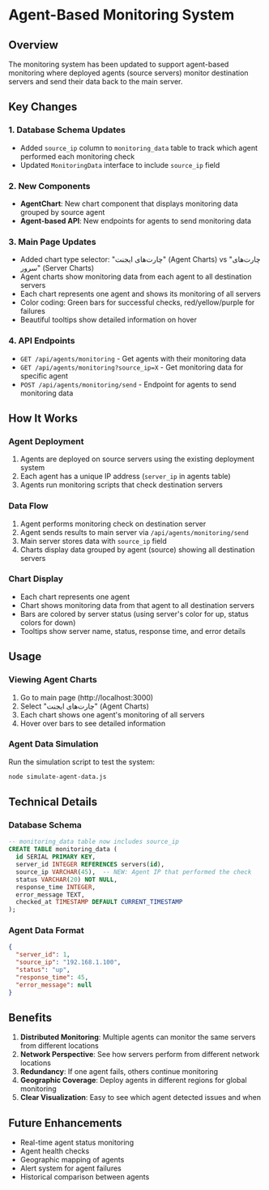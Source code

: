 # Agent-Based Monitoring System

## Overview

The monitoring system has been updated to support agent-based monitoring where deployed agents (source servers) monitor destination servers and send their data back to the main server.

## Key Changes

### 1. Database Schema Updates

- Added `source_ip` column to `monitoring_data` table to track which agent performed each monitoring check
- Updated `MonitoringData` interface to include `source_ip` field

### 2. New Components

- **AgentChart**: New chart component that displays monitoring data grouped by source agent
- **Agent-based API**: New endpoints for agents to send monitoring data

### 3. Main Page Updates

- Added chart type selector: "چارت‌های ایجنت" (Agent Charts) vs "چارت‌های سرور" (Server Charts)
- Agent charts show monitoring data from each agent to all destination servers
- Each chart represents one agent and shows its monitoring of all servers
- Color coding: Green bars for successful checks, red/yellow/purple for failures
- Beautiful tooltips show detailed information on hover

### 4. API Endpoints

- `GET /api/agents/monitoring` - Get agents with their monitoring data
- `GET /api/agents/monitoring?source_ip=X` - Get monitoring data for specific agent
- `POST /api/agents/monitoring/send` - Endpoint for agents to send monitoring data

## How It Works

### Agent Deployment
1. Agents are deployed on source servers using the existing deployment system
2. Each agent has a unique IP address (`server_ip` in agents table)
3. Agents run monitoring scripts that check destination servers

### Data Flow
1. Agent performs monitoring check on destination server
2. Agent sends results to main server via `/api/agents/monitoring/send`
3. Main server stores data with `source_ip` field
4. Charts display data grouped by agent (source) showing all destination servers

### Chart Display
- Each chart represents one agent
- Chart shows monitoring data from that agent to all destination servers
- Bars are colored by server status (using server's color for up, status colors for down)
- Tooltips show server name, status, response time, and error details

## Usage

### Viewing Agent Charts
1. Go to main page (http://localhost:3000)
2. Select "چارت‌های ایجنت" (Agent Charts)
3. Each chart shows one agent's monitoring of all servers
4. Hover over bars to see detailed information

### Agent Data Simulation
Run the simulation script to test the system:
```bash
node simulate-agent-data.js
```

## Technical Details

### Database Schema
```sql
-- monitoring_data table now includes source_ip
CREATE TABLE monitoring_data (
  id SERIAL PRIMARY KEY,
  server_id INTEGER REFERENCES servers(id),
  source_ip VARCHAR(45),  -- NEW: Agent IP that performed the check
  status VARCHAR(20) NOT NULL,
  response_time INTEGER,
  error_message TEXT,
  checked_at TIMESTAMP DEFAULT CURRENT_TIMESTAMP
);
```

### Agent Data Format
```json
{
  "server_id": 1,
  "source_ip": "192.168.1.100",
  "status": "up",
  "response_time": 45,
  "error_message": null
}
```

## Benefits

1. **Distributed Monitoring**: Multiple agents can monitor the same servers from different locations
2. **Network Perspective**: See how servers perform from different network locations
3. **Redundancy**: If one agent fails, others continue monitoring
4. **Geographic Coverage**: Deploy agents in different regions for global monitoring
5. **Clear Visualization**: Easy to see which agent detected issues and when

## Future Enhancements

- Real-time agent status monitoring
- Agent health checks
- Geographic mapping of agents
- Alert system for agent failures
- Historical comparison between agents
